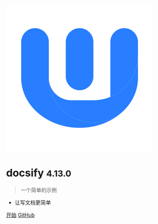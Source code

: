 <!-- markdownlint-disable first-line-h1 -->

![logo](../_media/w.svg)

# docsify <small>4.13.0</small>

> 一个简单的示例

- 让写文档更简单

[开始](#docsify)
[GitHub](https://github.com/docsifyjs/docsify/)

<!-- ![color](#f0f0f0) -->
<!-- ![](/_media/icon.svg) -->
